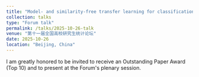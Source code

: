```yaml
---
title: "Model- and similarity-free transfer learning for classification under label noise with application to medical image analysis"
collection: talks
type: "Forum talk"
permalink: /talks/2025-10-26-talk
venue: "第十一届全国高校研究生统计论坛"
date: 2025-10-26
location: "Beijing, China"
---
```


I am greatly honored to be invited to receive an Outstanding Paper Award (Top 10) and to present at the Forum's plenary session.
